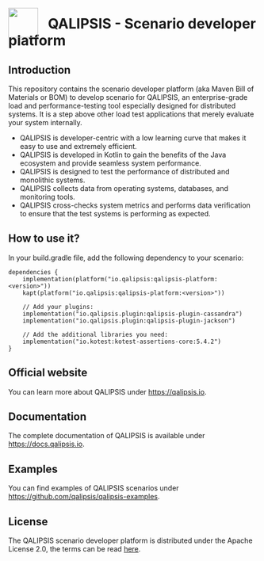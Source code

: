 # <a src="https://qalipsis.io"><img src="http://assets.qalipsis.io/qalipsis-logo.png" style="height:60px;width:60px;position:relative;top:18px;margin-right:20px;"/>QALIPSIS - Scenario developer platform</a>

## Introduction

This repository contains the scenario developer platform (aka Maven Bill of Materials or BOM) to develop scenario for QALIPSIS, an enterprise-grade load and performance-testing tool especially
designed for distributed systems. It is a step above other load test applications that merely evaluate your system
internally.

* QALIPSIS is developer-centric with a low learning curve that makes it easy to use and extremely efficient.
* QALIPSIS is developed in Kotlin to gain the benefits of the Java ecosystem and provide seamless system performance.
* QALIPSIS is designed to test the performance of distributed and monolithic systems.
* QALIPSIS collects data from operating systems, databases, and monitoring tools.
* QALIPSIS cross-checks system metrics and performs data verification to ensure that the test systems is performing as
  expected.

## How to use it?

In your build.gradle file, add the following dependency to your scenario:

```
dependencies {
    implementation(platform("io.qalipsis:qalipsis-platform:<version>"))
    kapt(platform("io.qalipsis:qalipsis-platform:<version>"))
    
    // Add your plugins:
    implementation("io.qalipsis.plugin:qalipsis-plugin-cassandra")
    implementation("io.qalipsis.plugin:qalipsis-plugin-jackson")
    
    // Add the additional libraries you need:
    implementation("io.kotest:kotest-assertions-core:5.4.2")
}
```

## Official website

You can learn more about QALIPSIS under https://qalipsis.io.

## Documentation

The complete documentation of QALIPSIS is available under https://docs.qalipsis.io.

## Examples

You can find examples of QALIPSIS scenarios under https://github.com/qalipsis/qalipsis-examples.

## License

The QALIPSIS scenario developer platform is distributed under the Apache License 2.0, the terms can be
read [here](./LICENSE).